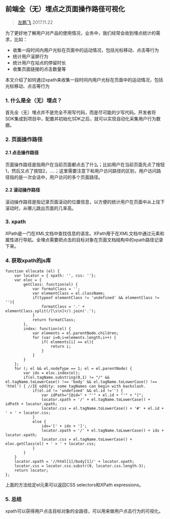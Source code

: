 ## 前端全（无）埋点之页面操作路径可视化

> [左鹏飞](https://github.com/zuopf769)  2017.11.22

为了更好地了解用户对产品的使用情况，业务中，我们经常会收到埋点统计的需求，比如：

+ 收集一段时间内用户光标在页面中的运动情况，包括光标移动、点击等行为
+ 统计用户滚屏行为
+ 统计用户在站点的停留时长
+ 收集页面链接的点击数量等

本文介绍了如何通过xpath来收集一段时间内用户光标在页面中的运动情况，包括光标移动、点击等行为


### 1. 什么是全（无）埋点？

首先全（无）埋点并不是完全不用写代码，而是尽可能的少写代码。开发者将SDK集成到项目中，配置并初始化SDK之后，就可以实现自动化采集用户行为数据。

### 2. 页面操作路径


#### 2.1 点击操作路径

页面操作路径是指用户在当前页面都点击了什么；比如用户在当前页面先点了按钮1，然后又点了按钮2，....；这里需要注意下和用户访问路径的区别，用户访问路径指的是一次会话中，用户访问的多个页面路径。


#### 2.2 滚动操作路径

滚动操作路径是指记录页面滚动的位置信息，以方便的统计用户在页面中从上往下滚动时，从哪儿跳出页面的几率高。


### 3. xpath

XPath是一门在XML文档中查找信息的语言。XPath用于在XML文档中通过元素和属性进行导航。全埋点需要把点击的目标对象在页面文档结构中的xpath路径记录下来。


### 4. 获取xpath的js库

```
function ellocate (el) {
    var locator = { xpath: '', css: ''};
    var eloc = {
        getClass: function(el) {
            var formatClass = '';
            var elementClass = el.className;
            if(typeof elementClass != 'undefined' && elementClass != ''){
                formatClass = '.' + elementClass.split(/[\s\n]+/).join('.');
            }
            return formatClass;
        },
        index: function(el) {
            var elements = el.parentNode.children;
            for (var i=0;i<elements.length;i++) {
                if( elements[i] == el){
                    return i;
                }   
            }
        }
    };
    for (; el && el.nodeType == 1; el = el.parentNode) {
        var idx = eloc.index(el);
        if(el.tagName.substring(0,1) != "/" && el.tagName.toLowerCase() !== 'body' && el.tagName.toLowerCase() !== 'html') { //IE oddity: some tagNames can begin with backslash.
            if(el.id != 'undefined' && el.id !='') {
                var idPath="[@id=" + "'" + el.id + "'" + "]";
                locator.xpath = '/' + el.tagName.toLowerCase() + idPath + locator.xpath;
                locator.css = el.tagName.toLowerCase() + '#' + el.id + ' > ' + locator.css;
            }
            else {
                idx='[' + idx + ']';
                locator.xpath = '/' + el.tagName.toLowerCase() + idx + locator.xpath;
                locator.css = el.tagName.toLowerCase() + eloc.getClass(el) + ' > ' + locator.css;
            }
        }
    }
    locator.xpath = '//html[1]/body[1]/' + locator.xpath;
    locator.css = locator.css.substr(0, locator.css.length-3);
    return locator;
};
```
上面的方法给定el元素可以返回CSS selectors和XPath expressions。


### 5. 总结

xpath可以获得用户点击目标对象的全路径，可以用来做用户点击行为的可视化。




